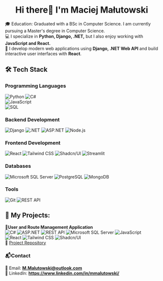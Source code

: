 <div align="center">
  <h1>Hi there👋 I'm Maciej Małutowski</h1>
</div>
🎓 Education: Graduated with a BSc in Computer Science. I am currently pursuing a Master's degree in Computer Science. <br>
💻 I specialize in <b>Python, Django, .NET,</b> but I also enjoy working with <b>JavaScript and React.</b>  <br>
🚀 I develop modern web applications using <b>Django, .NET Web API</b> and build interactive user interfaces with <b>React</b>.  

## 🛠 Tech Stack

### **Programming Languages**  
![Python](https://img.shields.io/badge/Python-3776AB?style=for-the-badge&logo=python&logoColor=white)
![C#](https://img.shields.io/badge/C%23-239120?style=for-the-badge&logo=c-sharp&logoColor=white)  
![JavaScript](https://img.shields.io/badge/JavaScript-F7DF1E?style=for-the-badge&logo=javascript&logoColor=black)  
![SQL](https://img.shields.io/badge/SQL-4479A1?style=for-the-badge&logo=postgresql&logoColor=white)  

### **Backend Development**
![Django](https://img.shields.io/badge/Django-092E20?style=for-the-badge&logo=django&logoColor=white)
![.NET](https://img.shields.io/badge/.NET-512BD4?style=for-the-badge&logo=.net&logoColor=white)
![ASP.NET](https://img.shields.io/badge/ASP.NET-5C2D91?style=for-the-badge&logo=.net&logoColor=white)
![Node.js](https://img.shields.io/badge/Node.js-339933?style=for-the-badge&logo=node.js&logoColor=white)

### **Frontend Development**
![React](https://img.shields.io/badge/React-61DAFB?style=for-the-badge&logo=react&logoColor=white)
![Tailwind CSS](https://img.shields.io/badge/Tailwind_CSS-38B2AC?style=for-the-badge&logo=tailwind-css&logoColor=white)
![Shadcn/UI](https://img.shields.io/badge/Shadcn/UI-000000?style=for-the-badge)
![Streamlit](https://img.shields.io/badge/Streamlit-FF4B4B?style=for-the-badge&logo=streamlit&logoColor=white)


### **Databases** 
![Microsoft SQL Server](https://img.shields.io/badge/SQL%20Server-CC2927?style=for-the-badge&logo=microsoft%20sql%20server&logoColor=white)
![PostgreSQL](https://img.shields.io/badge/PostgreSQL-336791?style=for-the-badge&logo=postgresql&logoColor=white)
![MongoDB](https://img.shields.io/badge/MongoDB-47A248?style=for-the-badge&logo=mongodb&logoColor=white)

### **Tools**
![Git](https://img.shields.io/badge/Git-F05032?style=for-the-badge&logo=git&logoColor=white)
![REST API](https://img.shields.io/badge/REST%20API-005571?style=for-the-badge)


## 📌 My Projects: 
📌**User and Route Management Application** <br>
![C#](https://img.shields.io/badge/C%23-239120?style=for-the-badge&logo=c-sharp&logoColor=white) 
![ASP.NET](https://img.shields.io/badge/ASP.NET-5C2D91?style=for-the-badge&logo=.net&logoColor=white)
![REST API](https://img.shields.io/badge/REST%20API-005571?style=for-the-badge)
![Microsoft SQL Server](https://img.shields.io/badge/SQL%20Server-CC2927?style=for-the-badge&logo=microsoft%20sql%20server&logoColor=white)
![JavaScript](https://img.shields.io/badge/JavaScript-F7DF1E?style=for-the-badge&logo=javascript&logoColor=black)  
![React](https://img.shields.io/badge/React-61DAFB?style=for-the-badge&logo=react&logoColor=white)
![Tailwind CSS](https://img.shields.io/badge/Tailwind_CSS-38B2AC?style=for-the-badge&logo=tailwind-css&logoColor=white)
![Shadcn/UI](https://img.shields.io/badge/Shadcn/UI-000000?style=for-the-badge) <br>
📂 [Project Repository](https://github.com/Drawcris/GeoLocationAPI1.0)




### 📬**Contact**
📧 Email: **M.Malutowski@outlook.com**  
🔗 LinkedIn: **https://www.linkedin.com/in/mmalutowski/**



<!--
**Drawcris/Drawcris** is a ✨ _special_ ✨ repository because its `README.md` (this file) appears on your GitHub profile.

Here are some ideas to get you started:

- 🔭 I’m currently working on ...
- 🌱 I’m currently learning ...
- 👯 I’m looking to collaborate on ...
- 🤔 I’m looking for help with ...
- 💬 Ask me about ...
- 📫 How to reach me: ...
- 😄 Pronouns: ...
- ⚡ Fun fact: ...
-->
